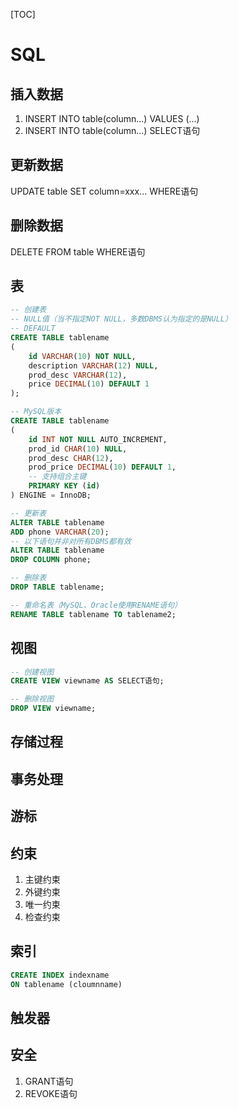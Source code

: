 [TOC]

# SQL

## 插入数据

1. INSERT INTO table(column...) VALUES (...)
2. INSERT INTO table(column...) SELECT语句

## 更新数据

UPDATE table SET column=xxx... WHERE语句

## 删除数据

DELETE FROM table WHERE语句

## 表

```sql
-- 创建表
-- NULL值（当不指定NOT NULL，多数DBMS认为指定的是NULL）
-- DEFAULT
CREATE TABLE tablename
(
    id VARCHAR(10) NOT NULL,
    description VARCHAR(12) NULL,
    prod_desc VARCHAR(12),
    price DECIMAL(10) DEFAULT 1
);

-- MySQL版本
CREATE TABLE tablename
(
    id INT NOT NULL AUTO_INCREMENT,
    prod_id CHAR(10) NULL,
    prod_desc CHAR(12),
    prod_price DECIMAL(10) DEFAULT 1,
    -- 支持组合主键
    PRIMARY KEY (id)
) ENGINE = InnoDB;

-- 更新表
ALTER TABLE tablename
ADD phone VARCHAR(20);
-- 以下语句并非对所有DBMS都有效
ALTER TABLE tablename
DROP COLUMN phone;

-- 删除表
DROP TABLE tablename;

-- 重命名表（MySQL、Oracle使用RENAME语句）
RENAME TABLE tablename TO tablename2;
```

## 视图

```sql
-- 创建视图
CREATE VIEW viewname AS SELECT语句;

-- 删除视图
DROP VIEW viewname;
```

## 存储过程

## 事务处理

## 游标

## 约束

1. 主键约束
2. 外键约束
3. 唯一约束
4. 检查约束

## 索引

```sql
CREATE INDEX indexname
ON tablename (cloumnname)
```

## 触发器

## 安全

1. GRANT语句
2. REVOKE语句
